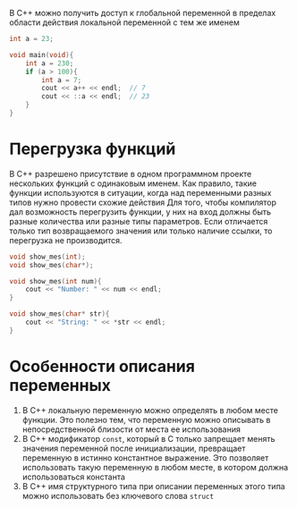 В C++ можно получить доступ к глобальной переменной в пределах области действия локальной переменной с тем же именем
```cpp
int a = 23;

void main(void){
    int a = 230;
    if (a > 100){
        int a = 7;
        cout << a++ << endl;  // 7
        cout << ::a << endl;  // 23
    }
}
```
# Перегрузка функций
В C++ разрешено присутствие в одном программном проекте нескольких функций с одинаковым именем. Как правило, такие функции используются в ситуации, когда над переменными разных типов нужно провести схожие действия
Для того, чтобы компилятор дал возможность перегрузить функции, у них на вход должны быть разные количества или разные типы параметров. Если отличается только тип возвращаемого значения или только наличие ссылки, то перегрузка не производится.
```cpp
void show_mes(int);
void show_mes(char*);

void show_mes(int num){
    cout << "Number: " << num << endl;
}

void show_mes(char* str){
    cout << "String: " << *str << endl;
}
```
# Особенности описания переменных
1. В C++ локальную переменную можно определять в любом месте функции. Это полезно тем, что переменную можно описывать в непосредственной близости от места ее использования
2. В C++ модификатор `const`, который в C только запрещает менять значения переменной после инициализации, превращает переменную в истинно константное выражение. Это позволяет использовать такую переменную в любом месте, в котором должна использоваться константа
3. В C++ имя структурного типа при описании переменных этого типа можно использовать без ключевого слова `struct`